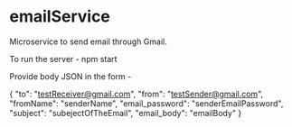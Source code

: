# emailService

Microservice to send email through Gmail.

To run the server - npm start

Provide body JSON in the form -

{
"to": "testReceiver@gmail.com",
"from": "testSender@gmail.com",
"fromName": "senderName",
"email_password": "senderEmailPassword",
"subject": "subejectOfTheEmail",
"email_body": "emailBody"
}
